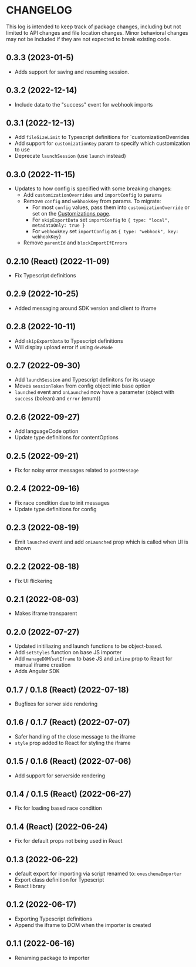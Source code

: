 # CHANGELOG

This log is intended to keep track of package changes, including
but not limited to API changes and file location changes. Minor behavioral
changes may not be included if they are not expected to break existing code.

## 0.3.3 (2023-01-5)

* Adds support for saving and resuming session.

## 0.3.2 (2022-12-14)

* Include data to the "success" event for webhook imports

## 0.3.1 (2022-12-13)

* Add `fileSizeLimit` to Typescript definitions for `customizationOverrides
* Add support for `customizationKey` param to specify which customization to use
* Deprecate `launchSession` (use `launch` instead)

## 0.3.0 (2022-11-15)

* Updates to how config is specified with some breaking changes:
  * Add `customizationOverrides` and `importConfig` to params
  * Remove `config` and `webhookKey` from params. To migrate:
    * For most `config` values, pass them into `customizationOverride` or set on the [Customizations page](https://app.oneschema.co/customizations).
    * For `skipExportData` set `importConfig` to `{ type: "local", metadataOnly: true }`
    * For `webhookKey` set `importConfig` as `{ type: "webhook", key: webhookKey}`
  * Remove `parentId` and `blockImportIfErrors`


## 0.2.10 (React) (2022-11-09)

* Fix Typescript definitions

## 0.2.9 (2022-10-25)

* Added messaging around SDK version and client to iframe

## 0.2.8 (2022-10-11)

* Add `skipExportData` to Typescript definitions
* Will display upload error if using `devMode`

## 0.2.7 (2022-09-30)

* Add `launchSession` and Typescript definitons for its usage
* Moves `sessionToken` from config object into base option
* `launched` event and `onLaunched` now have a parameter (object with `success` (bolean) and `error` (enum))

## 0.2.6 (2022-09-27)

* Add languageCode option
* Update type definitions for contentOptions

## 0.2.5 (2022-09-21)

* Fix for noisy error messages related to `postMessage`

## 0.2.4 (2022-09-16)

* Fix race condition due to init messages
* Update type definitions for config

## 0.2.3 (2022-08-19)

* Emit `launched` event and add `onLaunched` prop which is called when UI is shown

## 0.2.2 (2022-08-18)

* Fix UI flickering

## 0.2.1 (2022-08-03)

* Makes iframe transparent

## 0.2.0 (2022-07-27)

* Updated initiliazing and launch functions to be object-based.
* Add `setStyles` function on base JS importer
* Add `manageDOM`/`setIframe` to base JS and `inline` prop to React for manual iframe creation
* Adds Angular SDK

## 0.1.7 / 0.1.8 (React) (2022-07-18)

* Bugfixes for server side rendering

## 0.1.6 / 0.1.7 (React) (2022-07-07)

* Safer handling of the close message to the iframe
* `style` prop added to React for styling the iframe

## 0.1.5 / 0.1.6 (React) (2022-07-06)

* Add support for serverside rendering

## 0.1.4 / 0.1.5 (React) (2022-06-27)

* Fix for loading based race condition

## 0.1.4 (React) (2022-06-24)

* Fix for default props not being used in React

## 0.1.3 (2022-06-22)

* default export for importing via script renamed to: `oneschemaImporter`
* Export class definition for Typescript
* React library

## 0.1.2 (2022-06-17)

* Exporting Typescript definitions
* Append the iframe to DOM when the importer is created

## 0.1.1 (2022-06-16)

* Renaming package to importer